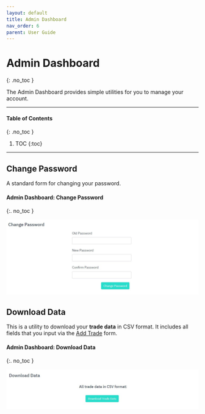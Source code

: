 ```yaml
---
layout: default
title: Admin Dashboard
nav_order: 6
parent: User Guide
---
```


# Admin Dashboard
{: .no_toc }

The Admin Dashboard provides simple utilities for you to manage your account.

---

#### Table of Contents
{: .no_toc }

1. TOC
{:toc}

---

## Change Password
A standard form for changing your password.

#### Admin Dashboard: Change Password
{:. no_toc }

<p align="center">
    <img src="https://raw.githubusercontent.com/chrischow/agamotto/main/docs/images/admin-change-pw.jpg">
</p>

## Download Data
This is a utility to download your **trade data** in CSV format. It includes all fields that you input via the [Add Trade](https://chrischow.github.io/agamotto/user_guide/manage/#adding-a-trade) form.

#### Admin Dashboard: Download Data
{:. no_toc }

<p align="center">
    <img src="https://raw.githubusercontent.com/chrischow/agamotto/main/docs/images/admin-download-data.jpg">
</p>